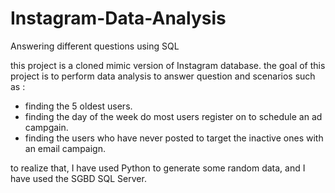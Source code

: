 # Instagram-Data-Analysis
Answering different questions using SQL 

this project is a cloned mimic version of Instagram database. the goal of this project is to perform data analysis to answer question and scenarios such as : 
- finding the 5 oldest users.
- finding the day of the week do most users register on to schedule an ad campgain.
- finding the users who have never posted to target the inactive ones with an email campaign.

to realize that, I have used Python to generate some random data, and I have used the SGBD SQL Server. 
